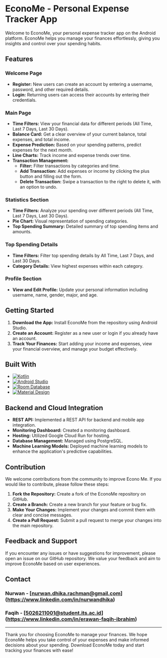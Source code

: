 # EconoMe - Personal Expense Tracker App

Welcome to EconoMe, your personal expense tracker app on the Android platform. EconoMe helps you manage your finances effortlessly, giving you insights and control over your spending habits.

## Features

### Welcome Page
- **Register:** New users can create an account by entering a username, password, and other required details.
- **Login:** Returning users can access their accounts by entering their credentials.

### Main Page
- **Time Filters:** View your financial data for different periods (All Time, Last 7 Days, Last 30 Days).
- **Balance Card:** Get a clear overview of your current balance, total expenses, and total income.
- **Expense Prediction:** Based on your spending patterns, predict expenses for the next month.
- **Line Charts:** Track income and expense trends over time.
- **Transaction Management:** 
  - **Filter:** Filter transactions by categories and time.
  - **Add Transaction:** Add expenses or income by clicking the plus button and filling out the form.
  - **Delete Transaction:** Swipe a transaction to the right to delete it, with an option to undo.

### Statistics Section
- **Time Filters:** Analyze your spending over different periods (All Time, Last 7 Days, Last 30 Days).
- **Pie Chart:** Visual representation of spending categories.
- **Top Spending Summary:** Detailed summary of top spending items and amounts.

### Top Spending Details
- **Time Filters:** Filter top spending details by All Time, Last 7 Days, and Last 30 Days.
- **Category Details:** View highest expenses within each category.

### Profile Section
- **View and Edit Profile:** Update your personal information including username, name, gender, major, and age.

## Getting Started

1. **Download the App:** Install EconoMe from the repository using Android Studio.
2. **Create an Account:** Register as a new user or login if you already have an account.
3. **Track Your Finances:** Start adding your income and expenses, view your financial overview, and manage your budget effectively.

## Built With

- [![Kotlin][Kotlin.com]][Kotlin-url]
- [![Android Studio][AndroidStudio.com]][AndroidStudio-url]
- [![Room Database][RoomDatabase.com]][RoomDatabase-url]
- [![Material Design][MaterialDesign.com]][MaterialDesign-url]

## Backend and Cloud Integration

- **REST API:** Implemented a REST API for backend and mobile app integration.
- **Monitoring Dashboard:** Created a monitoring dashboard.
- **Hosting:** Utilized Google Cloud Run for hosting.
- **Database Management:** Managed using PostgreSQL.
- **Machine Learning Models:** Deployed machine learning models to enhance the application's predictive capabilities.

## Contribution

We welcome contributions from the community to improve Econo Me. If you would like to contribute, please follow these steps:

1. **Fork the Repository:** Create a fork of the EconoMe repository on GitHub.
2. **Create a Branch:** Create a new branch for your feature or bug fix.
3. **Make Your Changes:** Implement your changes and commit them with clear and concise messages.
4. **Create a Pull Request:** Submit a pull request to merge your changes into the main repository.

## Feedback and Support

If you encounter any issues or have suggestions for improvement, please open an issue on our GitHub repository. We value your feedback and aim to improve EconoMe based on user experiences.

## Contact

### Nurwan - [nurwan.dhika.rachman@gmail.com] (https://www.linkedin.com/in/nurwandhika)
### Faqih - [5026211001@student.its.ac.id] (https://www.linkedin.com/in/erawan-faqih-ibrahim)

---

Thank you for choosing EconoMe to manage your finances. We hope EconoMe helps you take control of your expenses and make informed decisions about your spending. Download EconoMe today and start tracking your finances with ease!


[Kotlin.com]: https://img.shields.io/badge/Kotlin-007ACC?style=for-the-badge&logo=kotlin&logoColor=white
[Kotlin-url]: https://kotlinlang.org/
[AndroidStudio.com]: https://img.shields.io/badge/Android%20Studio-3DDC84?style=for-the-badge&logo=android-studio&logoColor=white
[AndroidStudio-url]: https://developer.android.com/studio
[RoomDatabase.com]: https://img.shields.io/badge/Room%20Database-FF6F00?style=for-the-badge&logo=google&logoColor=white
[RoomDatabase-url]: https://developer.android.com/training/data-storage/room
[MaterialDesign.com]: https://img.shields.io/badge/Material%20Design-757575?style=for-the-badge&logo=material-design&logoColor=white
[MaterialDesign-url]: https://material.io/
